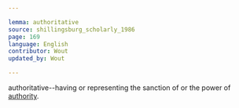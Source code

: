 ```yaml
---

lemma: authoritative
source: shillingsburg_scholarly_1986
page: 169
language: English
contributor: Wout
updated_by: Wout

---
```


authoritative--having or representing the sanction of or the power of [authority](authority.html).
